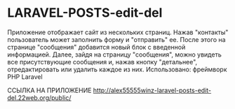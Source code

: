 # LARAVEL-POSTS-edit-del

Приложение отображает сайт из нескольких страниц. Нажав "контакты" пользователь может заполнить форму и "отправить" ее.
После этого на странице "сообщения" добавится новый блок с введенной информацией. Далее, зайдя на страницу "сообщения", можно
увидеть все присутствующие сообщения и, нажав кнопку "детальнее", отредактировать или удалить каждое из них.
Использовано: фреймворк PHP Laravel

ССЫЛКА НА ПРИЛОЖЕНИЕ  http://alex55555winz-laravel-posts-edit-del.22web.org/public/

